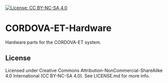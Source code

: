 [![License: CC BY-NC-SA 4.0](https://licensebuttons.net/l/by-nc-sa/4.0/80x15.png)](https://creativecommons.org/licenses/by-nc-sa/4.0/)

# CORDOVA-ET-Hardware
Hardware parts for the CORDOVA-ET system.


## License

Licensed under Creative Commons Attribution-NonCommercial-ShareAlike 4.0 International (CC BY-NC-SA 4.0). See LICENSE.md for more info.
